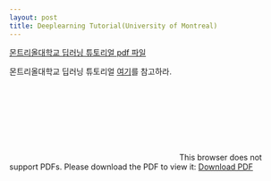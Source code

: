 ```yaml
---
layout: post
title: Deeplearning Tutorial(University of Montreal)
---
```



[몬트리올대학교 딥러닝 튜토리얼 pdf 파일](https://raw.githubusercontent.com/JinKeonsu/jekyll-now/master/resources/deeplearning_tutorial.pdf)

<p>몬트리올대학교 딥러닝 튜토리얼 <a href="https://raw.githubusercontent.com/JinKeonsu/jekyll-now/master/resources/deeplearning_tutorial.pdf">여기</a>를 참고하라.



<object data="https://raw.githubusercontent.com/JinKeonsu/jekyll-now/master/resources/deeplearning_tutorial.pdf" type="application/pdf" width="700px" height="700px">
    <embed src="https://raw.githubusercontent.com/JinKeonsu/jekyll-now/master/resources/deeplearning_tutorial.pdf">
        This browser does not support PDFs. Please download the PDF to view it: <a href="https://raw.githubusercontent.com/JinKeonsu/jekyll-now/master/resources/deeplearning_tutorial.pdf">Download PDF</a>
</object>
